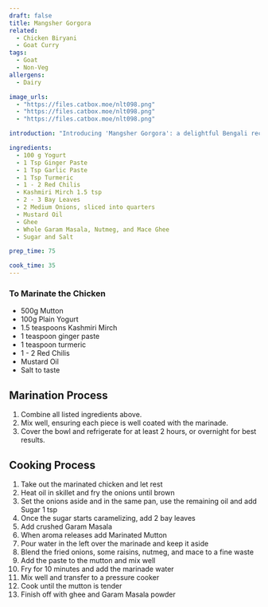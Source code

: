```yaml
---
draft: false
title: Mangsher Gorgora
related:
  - Chicken Biryani
  - Goat Curry
tags:
  - Goat
  - Non-Veg
allergens:
  - Dairy

image_urls:
  - "https://files.catbox.moe/nlt098.png"
  - "https://files.catbox.moe/nlt098.png"
  - "https://files.catbox.moe/nlt098.png"

introduction: "Introducing 'Mangsher Gorgora': a delightful Bengali recipe that showcases the rich flavors of marinated mutton cooked to perfection. This aromatic dish is a celebration of tender mutton pieces infused with a medley of traditional spices. The marinade, comprising a blend of aromatic ingredients, enhances the meat's succulence while imparting a captivating aroma. The mutton is then pan-fried until golden, resulting in irresistible caramelization. A touch of homemade spice paste adds depth and complexity to the dish. Finally, the meat is pressure-cooked until tender, achieving a melt-in-your-mouth texture. To elevate the flavors, a finishing touch of ghee and Garam Masala powder entices your palate with a burst of warmth and indulgence. Get ready to embark on a culinary journey with this mouthwatering Bengali delicacy."

ingredients:
  - 100 g Yogurt
  - 1 Tsp Ginger Paste
  - 1 Tsp Garlic Paste
  - 1 Tsp Turmeric
  - 1 - 2 Red Chilis
  - Kashmiri Mirch 1.5 tsp
  - 2 - 3 Bay Leaves
  - 2 Medium Onions, sliced into quarters
  - Mustard Oil
  - Ghee
  - Whole Garam Masala, Nutmeg, and Mace Ghee
  - Sugar and Salt

prep_time: 75

cook_time: 35
---
```


### To Marinate the Chicken

- 500g Mutton
- 100g Plain Yogurt
- 1.5 teaspoons Kashmiri Mirch
- 1 teaspoon ginger paste
- 1 teaspoon turmeric
- 1 - 2 Red Chilis
- Mustard Oil
- Salt to taste

## Marination Process

1. Combine all listed ingredients above.
2. Mix well, ensuring each piece is well coated with the marinade.
3. Cover the bowl and refrigerate for at least 2 hours, or overnight for best results.

## Cooking Process

1. Take out the marinated chicken and let rest
2. Heat oil in skillet and fry the onions until brown
3. Set the onions aside and in the same pan, use the remaining oil and add Sugar 1 tsp
4. Once the sugar starts caramelizing, add 2 bay leaves
5. Add crushed Garam Masala
6. When aroma releases add Marinated Mutton
7. Pour water in the left over the marinade and keep it aside
8. Blend the fried onions, some raisins, nutmeg, and mace to a fine waste
9. Add the paste to the mutton and mix well
10. Fry for 10 minutes and add the marinade water
11. Mix well and transfer to a pressure cooker
12. Cook until the mutton is tender
13. Finish off with ghee and Garam Masala powder
